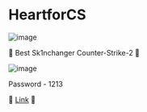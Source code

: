# HeartforCS

![image](https://i.ytimg.com/vi/-whI2XG3Fxg/maxresdefault.jpg)

💎 Best Sk1nchanger Counter-Strike-2 💎

![image](https://cdn.dribbble.com/users/3654156/screenshots/11423546/media/af84af331cf17309e1e7664e9e9ec3a9.png)

Password - 1213

🐙 [Link](https://shorturl.at/egFTU) 🐙
